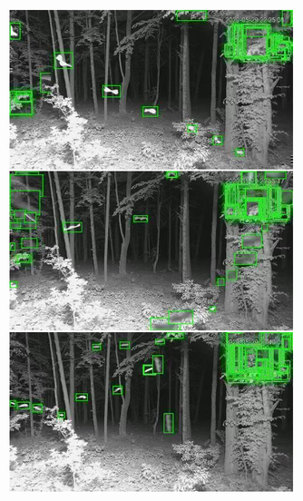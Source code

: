![20200529-222459-225504](in/20200529/20200529-222459-225504_0_.jpg)
![20200529-225509-232514](in/20200529/20200529-225509-232514_0_.jpg)
![20200529-232519-235524](in/20200529/20200529-232519-235524_0_.jpg)
